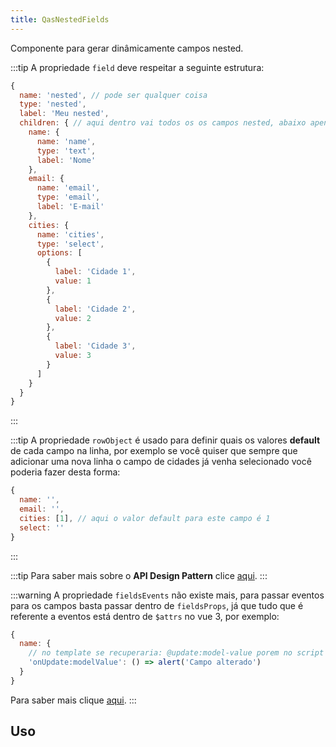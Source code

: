 ```yaml
---
title: QasNestedFields
---
```


Componente para gerar dinâmicamente campos nested.

<doc-api file="nested-fields/QasNestedFields" name="QasNestedFields" />

:::tip
A propriedade `field` deve respeitar a seguinte estrutura:

```js
{
  name: 'nested', // pode ser qualquer coisa
  type: 'nested',
  label: 'Meu nested',
  children: { // aqui dentro vai todos os os campos nested, abaixo apenas um exemplo de como pode ser
    name: {
      name: 'name',
      type: 'text',
      label: 'Nome'
    },
    email: {
      name: 'email',
      type: 'email',
      label: 'E-mail'
    },
    cities: {
      name: 'cities',
      type: 'select',
      options: [
        {
          label: 'Cidade 1',
          value: 1
        },
        {
          label: 'Cidade 2',
          value: 2
        },
        {
          label: 'Cidade 3',
          value: 3
        }
      ]
    }
  }
}
```
:::

:::tip
A propriedade `rowObject` é usado para definir quais os valores **default** de cada campo na linha, por exemplo se você quiser que sempre que adicionar uma nova linha o campo de cidades já venha selecionado você poderia fazer desta forma:

```js
{
  name: '',
  email: '',
  cities: [1], // aqui o valor default para este campo é 1
  select: ''
}
```
:::

:::tip
Para saber mais sobre o **API Design Pattern** clice [aqui](https://www.notion.so/bildvitta/API-Design-Patterns-5c2509b697614bbbac49cbed0aab70a1).
:::

:::warning
A propriedade `fieldsEvents` não existe mais, para passar eventos para os campos basta passar dentro de `fieldsProps`, já que tudo que é referente a eventos está dentro de `$attrs` no vue 3, por exemplo:

```js
{
  name: {
    // no template se recuperaria: @update:model-value porem no script é desta forma:
    'onUpdate:modelValue': () => alert('Campo alterado')
  }
}
```

Para saber mais clique [aqui](https://v3-migration.vuejs.org/breaking-changes/listeners-removed.html).
:::

## Uso

<doc-example file="QasNestedFields/Basic" title="Básico" />
<doc-example file="QasNestedFields/DisabledRows" title="Linhas desabilitadas" />
<doc-example file="QasNestedFields/InlineActions" title="Propriedade useInlineActions" />
<doc-example file="QasNestedFields/SlotDynamic" title="Slot field-[nome-da-chave]" />
<doc-example file="QasNestedFields/SlotFields" title="Slot fields" />
<doc-example file="QasNestedFields/SlotAddInput" title="Slot add-input" />

